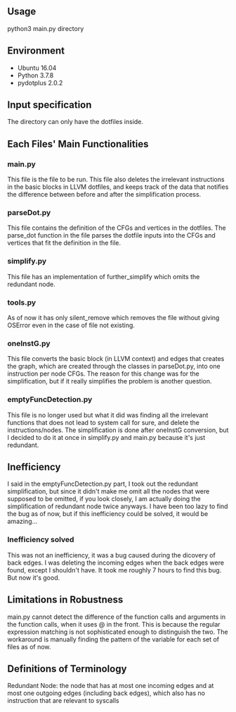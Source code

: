 ## Usage ##
python3 main.py directory 

## Environment ##
- Ubuntu 16.04
- Python 3.7.8
- pydotplus 2.0.2

## Input specification ##
The directory can only have the dotfiles inside. 

## Each Files' Main Functionalities ##

### main.py ###
This file is the file to be run.
This file also deletes the irrelevant instructions in the basic blocks in LLVM dotfiles, and keeps track of the data that notifies the difference between before and after the simplification process.

### parseDot.py ###
This file contains the definition of the CFGs and vertices in the dotfiles. The parse\_dot function in the file parses the dotfile inputs into the CFGs and vertices that fit the definition in the file.

### simplify.py ### 
This file has an implementation of further\_simplify which omits the redundant node.

### tools.py ###
As of now it has only silent\_remove which removes the file without giving OSError even in the case of file not existing.

### oneInstG.py ###
This file converts the basic block (in LLVM context) and edges that creates the graph, which are created through the classes in parseDot.py, into one instruction per node CFGs. The reason for this change was for the simplification, but if it really simplifies the problem is another question.

### emptyFuncDetection.py ###
This file is no longer used but what it did was finding all the irrelevant functions that does not lead to system call for sure, and delete the instructions/nodes. The simplification is done after oneInstG conversion, but I decided to do it at once in simplify.py and main.py because it's just redundant.

## Inefficiency ##
I said in the emptyFuncDetection.py part, I took out the redundant simplification, but since it didn't make me omit all the nodes that were supposed to be omitted, if you look closely, I am actually doing the simplification of redundant node twice anyways. I have been too lazy to find the bug as of now, but if this inefficiency could be solved, it would be amazing...

### Inefficiency solved ###
This was not an inefficiency, it was a bug caused during the dicovery of back edges. I was deleting the incoming edges when the back edges were found, except I shouldn't have. It took me roughly 7 hours to find this bug. But now it's good.

## Limitations in Robustness ##
main.py cannot detect the difference of the function calls and arguments in the function calls, when it uses @ in the front. This is because the regular expression matching is not sophisticated enough to distinguish the two. The workaround is manually finding the pattern of the variable for each set of files as of now. 

## Definitions of Terminology ##
Redundant Node: the node that has at most one incoming edges and at most one outgoing edges (including back edges), which also has no instruction that are relevant to syscalls


